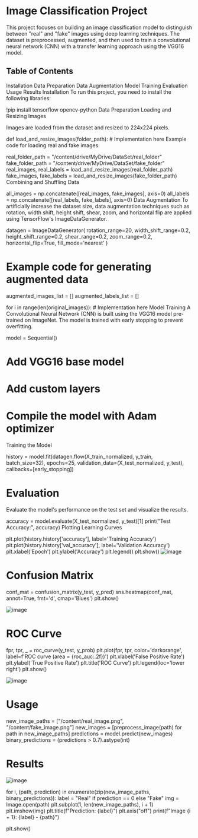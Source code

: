 # Image Classification Project
This project focuses on building an image classification model to distinguish between "real" and "fake" images using deep learning techniques. The dataset is preprocessed, augmented, and then used to train a convolutional neural network (CNN) with a transfer learning approach using the VGG16 model.

## Table of Contents
Installation
Data Preparation
Data Augmentation
Model Training
Evaluation
Usage
Results
Installation
To run this project, you need to install the following libraries:


!pip install tensorflow opencv-python
Data Preparation
Loading and Resizing Images

Images are loaded from the dataset and resized to 224x224 pixels.

def load_and_resize_images(folder_path):
    # Implementation here
Example code for loading real and fake images:


real_folder_path = "/content/drive/MyDrive/DataSet/real_folder"
fake_folder_path = "/content/drive/MyDrive/DataSet/fake_folder"
real_images, real_labels = load_and_resize_images(real_folder_path)
fake_images, fake_labels = load_and_resize_images(fake_folder_path)
Combining and Shuffling Data


all_images = np.concatenate([real_images, fake_images], axis=0)
all_labels = np.concatenate([real_labels, fake_labels], axis=0)
Data Augmentation
To artificially increase the dataset size, data augmentation techniques such as rotation, width shift, height shift, shear, zoom, and horizontal flip are applied using TensorFlow's ImageDataGenerator.

datagen = ImageDataGenerator(
    rotation_range=20,
    width_shift_range=0.2,
    height_shift_range=0.2,
    shear_range=0.2,
    zoom_range=0.2,
    horizontal_flip=True,
    fill_mode='nearest'
)



# Example code for generating augmented data
augmented_images_list = []
augmented_labels_list = []

for i in range(len(original_images)):
    # Implementation here
Model Training
A Convolutional Neural Network (CNN) is built using the VGG16 model pre-trained on ImageNet. The model is trained with early stopping to prevent overfitting.


model = Sequential()
# Add VGG16 base model
# Add custom layers
# Compile the model with Adam optimizer
Training the Model

history = model.fit(datagen.flow(X_train_normalized, y_train, batch_size=32),
                    epochs=25,
                    validation_data=(X_test_normalized, y_test),
                    callbacks=[early_stopping])
# Evaluation
Evaluate the model's performance on the test set and visualize the results.

accuracy = model.evaluate(X_test_normalized, y_test)[1]
print("Test Accuracy:", accuracy)
Plotting Learning Curves

plt.plot(history.history['accuracy'], label='Training Accuracy')
plt.plot(history.history['val_accuracy'], label='Validation Accuracy')
plt.xlabel('Epoch')
plt.ylabel('Accuracy')
plt.legend()
plt.show()
![image](https://github.com/Diwanbhoomika/image_correctness_analysis/assets/114594523/a7b2bb75-00b7-4f4e-88e3-34652b0a93c4)


# Confusion Matrix
conf_mat = confusion_matrix(y_test, y_pred)
sns.heatmap(conf_mat, annot=True, fmt='d', cmap='Blues')
plt.show()

![image](https://github.com/Diwanbhoomika/image_correctness_analysis/assets/114594523/5c360b55-d84a-4b64-bb95-e08b5e8c65a6)


# ROC Curve
fpr, tpr, _ = roc_curve(y_test, y_prob)
plt.plot(fpr, tpr, color='darkorange', label=f'ROC curve (area = {roc_auc:.2f})')
plt.xlabel('False Positive Rate')
plt.ylabel('True Positive Rate')
plt.title('ROC Curve')
plt.legend(loc='lower right')
plt.show()

![image](https://github.com/Diwanbhoomika/image_correctness_analysis/assets/114594523/b434cf0c-442b-4e60-ab89-a340f642aa78)


# Usage
new_image_paths = ["/content/real_image.png", "/content/fake_image.png"]
new_images = [preprocess_image(path) for path in new_image_paths]
predictions = model.predict(new_images)
binary_predictions = (predictions > 0.7).astype(int)

# Results

![image](https://github.com/Diwanbhoomika/image_correctness_analysis/assets/114594523/f03179dc-2c3b-4ff2-a721-c0361849db8c)


for i, (path, prediction) in enumerate(zip(new_image_paths, binary_predictions)):
    label = "Real" if prediction == 0 else "Fake"
    img = Image.open(path)
    plt.subplot(1, len(new_image_paths), i + 1)
    plt.imshow(img)
    plt.title(f"Prediction: {label}")
    plt.axis("off")
    print(f"Image {i + 1}: {label} - {path}")

plt.show()
